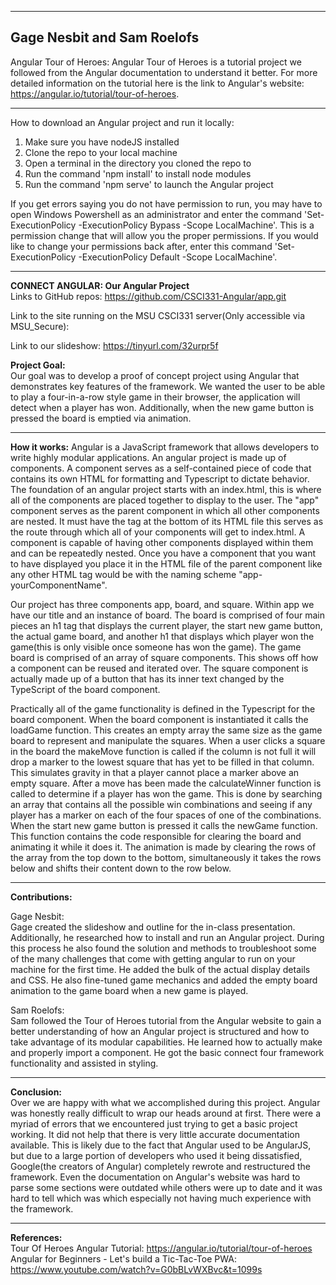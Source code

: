 -------------------------------------------------------------------------
Gage Nesbit and Sam Roelofs
-------------------------------------------------------------------------

Angular Tour of Heroes:
  Angular Tour of Heroes is a tutorial project we followed from the Angular documentation to understand it better. For
  more detailed information on the tutorial here is the link to Angular's website: https://angular.io/tutorial/tour-of-heroes.

-------------------------------------------------------------------------
How to download an Angular project and run it locally:
  1. Make sure you have nodeJS installed
  2. Clone the repo to your local machine
  3. Open a terminal in the directory you cloned the repo to
  4. Run the command 'npm install' to install node modules
  5. Run the command 'npm serve' to launch the Angular project

  If you get errors saying you do not have permission to run, you may have to open Windows Powershell as an administrator
and enter the command 'Set-ExecutionPolicy -ExecutionPolicy Bypass -Scope LocalMachine'. This is a permission change that 
will allow you the proper permissions. If you would like to change your permissions back after, enter this command
'Set-ExecutionPolicy -ExecutionPolicy Default -Scope LocalMachine'.

-------------------------------------------------------------------------
__CONNECT ANGULAR: Our Angular Project__  
Links to GitHub repos:
  https://github.com/CSCI331-Angular/app.git

Link to the site running on the MSU CSCI331 server(Only accessible via MSU_Secure):

Link to our slideshow:
https://tinyurl.com/32urpr5f

__Project Goal:__  
  Our goal was to develop a proof of concept project using Angular that demonstrates key features of the framework.
We wanted the user to be able to play a four-in-a-row style game in their browser, the application will detect when a player has won. Additionally, when the new game button is pressed the board is emptied via animation.

-------------------------------------------------------------------------
__How it works:__
  Angular is a JavaScript framework that allows developers to write highly modular applications. An angular project is made up of components. A component serves as a self-contained piece of code that contains its own HTML for formatting and Typescript to dictate behavior. The foundation of an angular project starts with an index.html, this is where all of the components are placed together to display to the user. The "app" component serves as the parent component in which all other components are nested. It must have the tag <router-outlet></router-outlet> at the bottom of its HTML file this serves as the route through which all of your components will get to index.html. A component is capable of having other components displayed within them and can be repeatedly nested. Once you have a component that you want to have displayed you place it in the HTML file of the parent component like any other HTML tag would be with the naming scheme "app-yourComponentName". 

  Our project has three components app, board, and square. Within app we have our title and an instance of board. The board is comprised of four main pieces an h1 tag that displays the current player, the start new game button, the actual game board, and another h1 that displays which player won the game(this is only visible once someone has won the game). The game board is comprised of an array of square components. This shows off how a component can be reused and iterated over. The square component is actually made up of a button that has its inner text changed by the TypeScript of the board component.

  Practically all of the game functionality is defined in the Typescript for the board component. When the board component is instantiated it calls the loadGame function. This creates an empty array the same size as the game board to represent and manipulate the squares. When a user clicks a square in the board the makeMove function is called if the column is not full it will drop a marker to the lowest square that has yet to be filled in that column. This simulates gravity in that a player cannot place a marker above an empty square. After a move has been made the calculateWinner function is called to determine if a player has won the game. This is done by searching an array that contains all the possible win combinations and seeing if any player has a marker on each of the four spaces of one of the combinations. When the start new game button is pressed it calls the newGame function. This function contains the code responsible for clearing the board and animating it while it does it. The animation is made by clearing the rows of the array from the top down to the bottom, simultaneously it takes the rows below and shifts their content down to the row below. 
             
-------------------------------------------------------------------------
__Contributions:__  
  
  Gage Nesbit:  
    Gage created the slideshow and outline for the in-class presentation. Additionally, he researched how to install and run an Angular project. During this process he also found the solution and methods to troubleshoot some of the many challenges that come with getting angular to run on your machine for the first time. He added the bulk of the actual display details and CSS. He also fine-tuned game mechanics and added the empty board animation to the game board when a new game is played.
      
  Sam Roelofs:  
    Sam followed the Tour of Heroes tutorial from the Angular website to gain a better understanding of how an Angular project is structured and how to take advantage of its modular capabilities. He learned how to actually make and properly import a component. He got the basic connect four framework functionality and assisted in styling.
    
-------------------------------------------------------------------------
__Conclusion:__  
Over we are happy with what we accomplished during this project. Angular was honestly really difficult to wrap our heads around at first. There were a myriad of errors that we encountered just trying to get a basic project working. It did not help that there is very little accurate documentation available. This is likely due to the fact that Angular used to be AngularJS, but due to a large portion of developers who used it being dissatisfied, Google(the creators of Angular) completely rewrote and restructured the framework. Even the documentation on Angular's website was hard to parse some sections were outdated while others were up to date and it was hard to tell which was which especially not having much experience with the framework. 

-------------------------------------------------------------------------
 __References:__   
   Tour Of Heroes Angular Tutorial: https://angular.io/tutorial/tour-of-heroes  
   Angular for Beginners - Let's build a Tic-Tac-Toe PWA: https://www.youtube.com/watch?v=G0bBLvWXBvc&t=1099s


